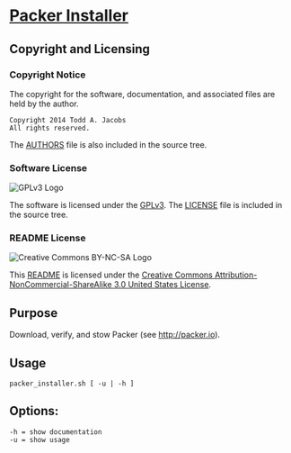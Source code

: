 # [Packer Installer][HOME]

## Copyright and Licensing

### Copyright Notice

The copyright for the software, documentation, and associated files are
held by the author.

    Copyright 2014 Todd A. Jacobs
    All rights reserved.

The [AUTHORS][AUTHORS] file is also included in the source tree.

### Software License

![GPLv3 Logo][gpl_logo]

The software is licensed under the [GPLv3][gpl]. The [LICENSE][LICENSE]
file is included in the source tree.

### README License

![Creative Commons BY-NC-SA Logo][cc_logo]

This [README][README] is licensed under the [Creative Commons
Attribution-NonCommercial-ShareAlike 3.0 United States
License][cc_license].

## Purpose

Download, verify, and stow Packer (see <http://packer.io>).

## Usage

    packer_installer.sh [ -u | -h ]

## Options:

    -h = show documentation
    -u = show usage



[HOME]: https://github.com/CodeGnome/packer_installer.sh
[AUTHORS]: https://raw.github.com/CodeGnome/packer_installer.sh/master/LICENSE
[LICENSE]: https://raw.github.com/CodeGnome/packer_installer.sh/master/LICENSE
[README]: https://raw.github.com/CodeGnome/packer_installer.sh/master/README.md

[cc_license]: http://creativecommons.org/licenses/by-nc-sa/3.0/us/
[cc_logo]: http://i.creativecommons.org/l/by-nc-sa/3.0/us/88x31.png
[gpl]: http://www.gnu.org/copyleft/gpl.html
[gpl_logo]: http://www.gnu.org/graphics/gplv3-88x31.png
